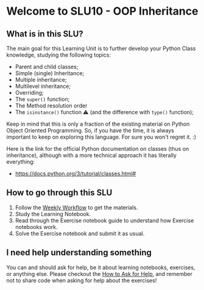 # Welcome to SLU10 - OOP Inheritance

## What is in this SLU?

The main goal for this Learning Unit is to further develop your Python Class knowledge, studying the following topics:
- Parent and child classes;
- Simple (single) Inheritance;
- Multiple inheritance;
- Multilevel inheritance;
- Overriding;
- The `super()` function;
- The Method resolution order
- The `isinstance()` function ⚠️ (and the difference with `type()` function);

Keep in mind that this is only a fraction of the existing material on Python Object Oriented Programming. 
So, if you have the time, it is always important to keep on exploring this language. For sure you won't regret it. :)

Here is the link for the official Python documentation on classes (thus on inheritance), although with a more technical approach it has literally everything:
- https://docs.python.org/3/tutorial/classes.html#

## How to go through this SLU

1. Follow the [Weekly Workflow](https://github.com/LDSSA/ds-prep-course-2025/blob/main/docs/weekly-workflow.md) to get the materials.
1. Study the Learning Notebook.
1. Read through the Exercise notebook guide to understand how Exercise notebooks work.
1. Solve the Exercise notebook and submit it as usual.

## I need help understanding something

You can and should ask for help, be it about learning notebooks, exercises, or anything else. Please checkout the [How to Ask for Help](https://github.com/LDSSA/ds-prep-course-2025/blob/main/docs/slack.md), and remember not to share code when asking for help about the exercises!